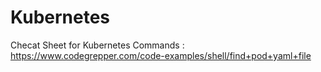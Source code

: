 # Kubernetes

Checat Sheet for Kubernetes Commands : https://www.codegrepper.com/code-examples/shell/find+pod+yaml+file
